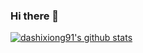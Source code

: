 ### Hi there 👋

[![dashixiong91's github stats](https://github-readme-stats.vercel.app/api?username=dashixiong91)](https://github.com/anuraghazra/github-readme-stats)

<!--
**dashixiong91/dashixiong91** is a ✨ _special_ ✨ repository because its `README.md` (this file) appears on your GitHub profile.

Here are some ideas to get you started:

- 🔭 I’m currently working on ...
- 🌱 I’m currently learning ...
- 👯 I’m looking to collaborate on ...
- 🤔 I’m looking for help with ...
- 💬 Ask me about ...
- 📫 How to reach me: ...
- 😄 Pronouns: ...
- ⚡ Fun fact: ...
-->
